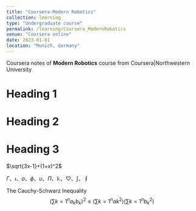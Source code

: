 ```yaml
---
title: "Coursera-Modern Robotics"
collection: learning
type: "Undergraduate course"
permalink: /learning/Coursera_ModernRobotics
venue: "Coursera online"
date: 2023-01-01
location: "Munich, Germany"
---
```


Coursera notes of **Modern Robotics** course from Coursera|Northwestern University 

Heading 1
======

Heading 2
======

Heading 3
======

 $\sqrt{3x-1}+(1+x)^2$

 $\Gamma$、$\iota$、$\sigma$、$\phi$、$\upsilon$、$\Pi$、$\Bbbk$、$\heartsuit$、$\int$、$\oint$

The Cauchy-Schwarz Inequality
$$\left( \sum{k=1}^n a_k b_k \right)^2 \leq \left( \sum{k=1}^n ak^2 \right) \left( \sum{k=1}^n b_k^2 \right)$$
